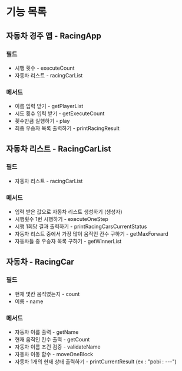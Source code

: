 # 기능 목록

## 자동차 경주 앱 - RacingApp
### 필드
- 시행 횟수 - executeCount
- 자동차 리스트 - racingCarList
### 메서드
- 이름 입력 받기 - getPlayerList
- 시도 횟수 입력 받기 - getExecuteCount
- 횟수만큼 실행하기 - play
- 최종 우승자 목록 출력하기 - printRacingResult

## 자동차 리스트 - RacingCarList
### 필드
- 자동차 리스트 - racingCarList
### 메서드
- 입력 받은 값으로 자동차 리스트 생성하기 (생성자)
- 시행횟수 1번 시행하기 - executeOneStep
- 시행 1회당 결과 출력하기 - printRacingCarsCurrentStatus
- 자동차 리스트 중에서 가장 많이 움직인 칸수 구하기 - getMaxForward
- 자동차들 중 우승자 목록 구하기 - getWinnerList

## 자동차 - RacingCar
### 필드 
- 현재 몇칸 움직였는지 - count
- 이름 - name
### 메서드
- 자동차 이름 출력 - getName
- 현재 움직인 칸수 출력 - getCount
- 자동차 이름 조건 검증 - validateName
- 자동차 이동 함수 - moveOneBlock
- 자동차 1개의 현재 상태 출력하기 - printCurrentResult (ex : "pobi : ---")
